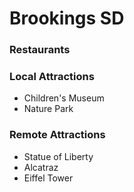 # Brookings SD

### Restaurants

### Local Attractions
- Children's Museum
- Nature Park

### Remote Attractions
- Statue of Liberty
- Alcatraz
- Eiffel Tower
